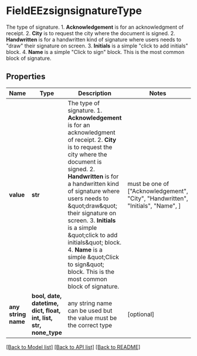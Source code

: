 # FieldEEzsignsignatureType

The type of signature.  1. **Acknowledgement** is for an acknowledgment of receipt. 2. **City** is to request the city where the document is signed. 2. **Handwritten** is for a handwritten kind of signature where users needs to \"draw\" their signature on screen. 3. **Initials** is a simple \"click to add initials\" block. 4. **Name** is a simple \"Click to sign\" block. This is the most common block of signature.

## Properties
Name | Type | Description | Notes
------------ | ------------- | ------------- | -------------
**value** | **str** | The type of signature.  1. **Acknowledgement** is for an acknowledgment of receipt. 2. **City** is to request the city where the document is signed. 2. **Handwritten** is for a handwritten kind of signature where users needs to \&quot;draw\&quot; their signature on screen. 3. **Initials** is a simple \&quot;click to add initials\&quot; block. 4. **Name** is a simple \&quot;Click to sign\&quot; block. This is the most common block of signature. |  must be one of ["Acknowledgement", "City", "Handwritten", "Initials", "Name", ]
**any string name** | **bool, date, datetime, dict, float, int, list, str, none_type** | any string name can be used but the value must be the correct type | [optional]

[[Back to Model list]](../README.md#documentation-for-models) [[Back to API list]](../README.md#documentation-for-api-endpoints) [[Back to README]](../README.md)



